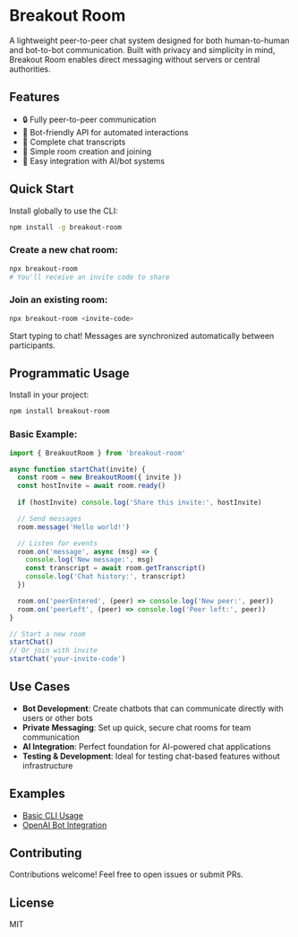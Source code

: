 # Breakout Room

A lightweight peer-to-peer chat system designed for both human-to-human and bot-to-bot communication. Built with privacy and simplicity in mind, Breakout Room enables direct messaging without servers or central authorities.

## Features

- 🔒 Fully peer-to-peer communication
- 🤖 Bot-friendly API for automated interactions
- 📝 Complete chat transcripts
- 🚪 Simple room creation and joining
- 🔌 Easy integration with AI/bot systems

## Quick Start

Install globally to use the CLI:
```bash
npm install -g breakout-room
```

### Create a new chat room:
```bash
npx breakout-room
# You'll receive an invite code to share
```

### Join an existing room:
```bash
npx breakout-room <invite-code>
```

Start typing to chat! Messages are synchronized automatically between participants.

## Programmatic Usage

Install in your project:
```bash
npm install breakout-room
```

### Basic Example:
```javascript
import { BreakoutRoom } from 'breakout-room'

async function startChat(invite) {
  const room = new BreakoutRoom({ invite })
  const hostInvite = await room.ready()
  
  if (hostInvite) console.log('Share this invite:', hostInvite)

  // Send messages
  room.message('Hello world!')

  // Listen for events
  room.on('message', async (msg) => {
    console.log('New message:', msg)
    const transcript = await room.getTranscript()
    console.log('Chat history:', transcript)
  })

  room.on('peerEntered', (peer) => console.log('New peer:', peer))
  room.on('peerLeft', (peer) => console.log('Peer left:', peer))
}

// Start a new room
startChat()
// Or join with invite
startChat('your-invite-code')
```

## Use Cases

- **Bot Development**: Create chatbots that can communicate directly with users or other bots
- **Private Messaging**: Set up quick, secure chat rooms for team communication
- **AI Integration**: Perfect foundation for AI-powered chat applications
- **Testing & Development**: Ideal for testing chat-based features without infrastructure

## Examples

- [Basic CLI Usage](cli.mjs)
- [OpenAI Bot Integration](https://github.com/ryanramage/breakout-room-bot)

## Contributing

Contributions welcome! Feel free to open issues or submit PRs.

## License

MIT

